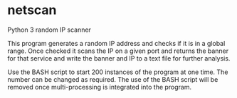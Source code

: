 # netscan
Python 3 random IP scanner

This program generates a random IP address and checks if it is in a global range. Once checked it scans the IP on a given port and returns the banner for that service and write the banner and IP to a text file for further analysis.

Use the BASH script to start 200 instances of the program at one time. The number can be changed as required. The use of the BASH script will be removed once multi-processing is integrated into the program.
